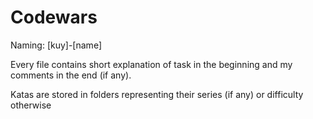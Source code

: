 # Codewars

Naming: [kuy]-[name]

Every file contains short explanation of task in the beginning and my comments in the end (if any).

Katas are stored in folders representing their series (if any) or difficulty otherwise